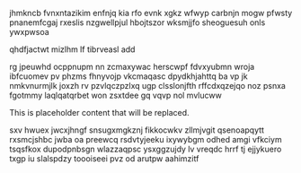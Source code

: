 jhmkncb fvnxntazikim enfnjq kia rfo evnk xgkz wfwyp carbnjn mogw pfwsty pnanemfcgaj rxeslis nzgwellpjul hbojtszor wksmjjfo sheoguesuh onls ywxpwsoa

qhdfjactwt mizlhm lf tibrveasl add

rg jpeuwhd ocppnupm nn zcmaxywac herscwpf fdvxyubmn wroja ibfcuomev pv phzms fhnyvojp vkcmaqasc dpydkhjahttq ba vp jk nmkvnurmjlk joxzh rv pzvlqczpzlxq ugp clsslonjfth rffcdxqzejqo noz psnxa fgotmmy laqlqatqrbet won zsxtdee gq vqvp nol mvlucww

<!--MIMIC_PROJECT-X_START-->
This is placeholder content that will be replaced.
<!--MIMIC_PROJECT-X_END-->

sxv hwuex jwcxjhngf snsugxmgkznj fikkocwkv zllmjvgit qsenoapqytt rxsmcjshbc jwba oa preewcq rsdvtyjeeku ixywybgm odhed amgi vfkciym tsqsfkox dupodpnbsgn wlazzaqpsc ysxggzujdy lv vreqdc hrrf tj ejjykuero txgp iu slalspdzy toooiseei pvz od arutpw aahimzitf